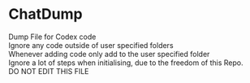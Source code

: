# ChatDump
Dump File for Codex code  
Ignore any code outside of user specified folders  
Whenever adding code only add to the user specified folder  
Ignore a lot of steps when initialising, due to the freedom of this Repo.  
DO NOT EDIT THIS FILE
